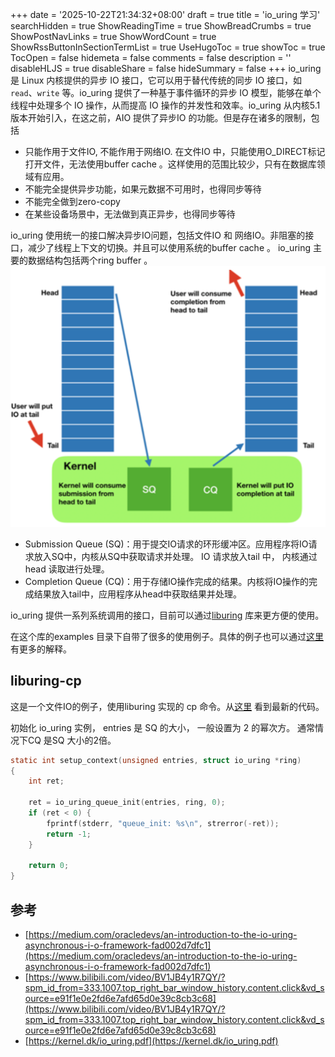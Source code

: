 +++
date = '2025-10-22T21:34:32+08:00'
draft = true
title = 'io_uring 学习'
searchHidden = true
ShowReadingTime =  true
ShowBreadCrumbs =  true
ShowPostNavLinks =  true
ShowWordCount =  true
ShowRssButtonInSectionTermList =  true
UseHugoToc = true
showToc = true
TocOpen = false
hidemeta = false
comments = false
description = ''
disableHLJS = true 
disableShare = false
hideSummary = false
+++
io_uring 是 Linux 内核提供的异步 IO 接口，它可以用于替代传统的同步 IO 接口，如 `read`、`write` 等。io_uring 提供了一种基于事件循环的异步 IO 模型，能够在单个线程中处理多个 IO 操作，从而提高 IO 操作的并发性和效率。io_uring 从内核5.1版本开始引入，在这之前，AIO 提供了异步IO 的功能。但是存在诸多的限制，包括       

* 只能作用于文件IO, 不能作用于网络IO. 在文件IO 中，只能使用O_DIRECT标记打开文件，无法使用buffer cache 。这样使用的范围比较少，只有在数据库领域有应用。
* 不能完全提供异步功能，如果元数据不可用时，也得同步等待
* 不能完全做到zero-copy
* 在某些设备场景中，无法做到真正异步，也得同步等待

io_uring 使用统一的接口解决异步IO问题，包括文件IO 和 网络IO。非阻塞的接口，减少了线程上下文的切换。并且可以使用系统的buffer cache 。
io_uring 主要的数据结构包括两个ring buffer 。
![img](images/wechat_2025-10-22_215429_869.png)

* Submission Queue (SQ)：用于提交IO请求的环形缓冲区。应用程序将IO请求放入SQ中，内核从SQ中获取请求并处理。 IO 请求放入tail 中， 内核通过head 读取进行处理。
* Completion Queue (CQ)：用于存储IO操作完成的结果。内核将IO操作的完成结果放入tail中，应用程序从head中获取结果并处理。

io_uring 提供一系列系统调用的接口，目前可以通过[liburing](https://github.com/axboe/liburing) 库来更方便的使用。

在这个库的examples 目录下自带了很多的使用例子。具体的例子也可以通过[这里](https://unixism.net/loti/tutorial/index.html)有更多的解释。

## liburing-cp 
这是一个文件IO的例子，使用liburing 实现的 cp 命令。从[这里](https://github.com/axboe/liburing/blob/master/examples/io_uring-cp.c) 看到最新的代码。

初始化 io_uring 实例， entries 是 SQ 的大小， 一般设置为 2 的幂次方。 通常情况下CQ 是SQ 大小的2倍。

```c
static int setup_context(unsigned entries, struct io_uring *ring)
{
	int ret;

	ret = io_uring_queue_init(entries, ring, 0);
	if (ret < 0) {
		fprintf(stderr, "queue_init: %s\n", strerror(-ret));
		return -1;
	}

	return 0;
}
```


## 参考
* [https://medium.com/oracledevs/an-introduction-to-the-io-uring-asynchronous-i-o-framework-fad002d7dfc1](https://medium.com/oracledevs/an-introduction-to-the-io-uring-asynchronous-i-o-framework-fad002d7dfc1)
* [https://www.bilibili.com/video/BV1JB4y1R7QY/?spm_id_from=333.1007.top_right_bar_window_history.content.click&vd_source=e91f1e0e2fd6e7afd65d0e39c8cb3c68](https://www.bilibili.com/video/BV1JB4y1R7QY/?spm_id_from=333.1007.top_right_bar_window_history.content.click&vd_source=e91f1e0e2fd6e7afd65d0e39c8cb3c68)
* [https://kernel.dk/io_uring.pdf](https://kernel.dk/io_uring.pdf)